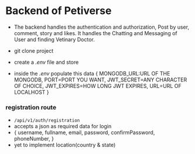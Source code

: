 # Backend of Petiverse
- The backend handles the authentication and authorization, Post by user, comment, story and likes. It handles the Chatting and Messaging of User and finding Vetinary Doctor.

- git clone project
- create a *.env* file and store 
- inside the *.env* populate this data {
    MONGODB_URL:URL OF THE MONGODB,
    PORT=PORT YOU WANT,
    JWT_SECRET=ANY CHARACTER OF CHOICE,
    JWT_EXPIRES=HOW LONG JWT EXPIRES,
    URL=URL OF LOCALHOST
}

### registration route
- `/api/v1/auth/registration`
- accepts a json as required data for login
- {
    username,
    fullname,
    email,
    password,
    confirmPassword,
    phoneNumber,
}
- yet to implement location(country & state)